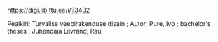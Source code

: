 
https://digi.lib.ttu.ee/i/?3432

Pealkiri:	Turvalise veebirakenduse disain ;
Autor:	Pure, Ivo ; bachelor's theses ; Juhendaja	Liivrand, Raul 
